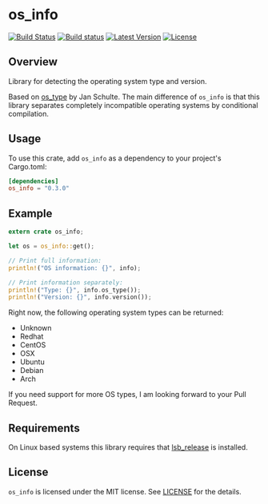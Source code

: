 # os_info

[![Build Status](https://travis-ci.org/DarkEld3r/os_info.svg?branch=master)](https://travis-ci.org/DarkEld3r/os_info)
[![Build status](https://ci.appveyor.com/api/projects/status/43s26ds9r8t5xwnu?svg=true)](https://ci.appveyor.com/project/DarkEld3r/os-info)
[![Latest Version](http://meritbadge.herokuapp.com/os_info)](https://crates.io/crates/os_info)
[![License](https://img.shields.io/github/license/darkeld3r/os_info.svg)](https://github.com/darkeld3r/os_info)

## Overview

Library for detecting the operating system type and version.

Based on [os_type](https://github.com/schultyy/os_type) by Jan Schulte. The main difference of `os_info` is that this library separates completely incompatible operating systems by conditional compilation.

## Usage

To use this crate, add `os_info` as a dependency to your project's Cargo.toml:

```toml
[dependencies]
os_info = "0.3.0"
```

## Example

```rust
extern crate os_info;

let os = os_info::get();

// Print full information:
println!("OS information: {}", info);

// Print information separately:
println!("Type: {}", info.os_type());
println!("Version: {}", info.version());
```

Right now, the following operating system types can be returned:
- Unknown
- Redhat
- CentOS
- OSX
- Ubuntu
- Debian
- Arch

If you need support for more OS types, I am looking forward to your Pull Request.

## Requirements

On Linux based systems this library requires that [lsb_release](http://refspecs.linuxbase.org/LSB_2.0.1/LSB-PDA/LSB-PDA/lsbrelease.html) is installed.

## License

`os_info` is licensed under the MIT license. See [LICENSE](https://github.com/darkeld3r/os_info/blob/master/LICENSE) for the details.
